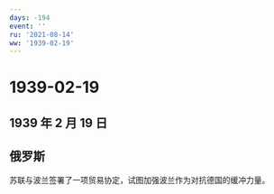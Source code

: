 ```yaml
---
days: -194
event: ''
ru: '2021-08-14'
ww: '1939-02-19'
---
```


# 1939-02-19

## 1939 年 2 月 19 日

## 俄罗斯

苏联与波兰签署了一项贸易协定，试图加强波兰作为对抗德国的缓冲力量。